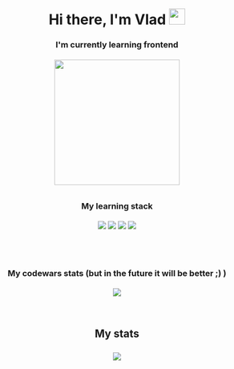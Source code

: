 <h1 align="center">Hi there, I'm Vlad
<img src="https://github.com/blackcater/blackcater/raw/main/images/Hi.gif" height="32"/></h1>

<h3 align="center" >I'm currently learning frontend</h3>
<h6 align="center"><img width="250px" src="https://user-images.githubusercontent.com/74038190/212748842-9fcbad5b-6173-4175-8a61-521f3dbb7514.gif"/></h6>
<h3 align="center"> My learning stack <br><br>
<img src="https://img.shields.io/badge/javascript-%23323330.svg?style=for-the-badge&logo=javascript&logoColor=%23F7DF1E"/>
<img src="https://img.shields.io/badge/TypeScript-007ACC?style=for-the-badge&logo=typescript&logoColor=white"/>
<img src="https://img.shields.io/badge/html5-%23E34F26.svg?style=for-the-badge&logo=html5&logoColor=white"/>
<img src="https://img.shields.io/badge/css3-%231572B6.svg?style=for-the-badge&logo=css3&logoColor=white"/> </h3>
<br><br>
<h3 align="center">My codewars stats (but in the future it will be better ;) ) <br><br>
<img align="center" src="https://www.codewars.com/users/deuxego/badges/small"/>
</h3>
<br>
<h2 align="center">My stats <br><br>
<img src="https://github-readme-stats.vercel.app/api/top-langs/?username=anuraghazra&layout=compact"/>
</h2>

